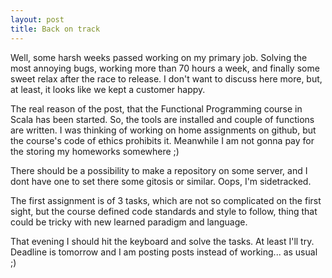 ```yaml
---
layout: post
title: Back on track
---
```


Well, some harsh weeks passed working on my primary job. Solving the most annoying bugs, working more than 70 hours a week, and finally some sweet relax after the race to release. I don't want to discuss here more, but, at least, it looks like we kept a customer happy.

The real reason of the post, that the Functional Programming course in Scala has been started. So, the tools are installed and couple of functions are written. I was thinking of working on home assignments on github, but the course's code of ethics prohibits it. Meanwhile I am not gonna pay for the storing my homeworks somewhere ;)

There should be a possibility to make a repository on some server, and I dont have one to set there some gitosis or similar. Oops, I'm sidetracked.

The first assignment is of 3 tasks, which are not so complicated on the first sight, but the course defined code standards and style to follow, thing that could be tricky with new learned paradigm and language.

That evening I should hit the keyboard and solve the tasks. At least I'll try. Deadline is tomorrow and I am posting posts instead of working... as usual ;)
